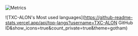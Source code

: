 
![Metrics](https://metrics.lecoq.io/TXC-ALON?template=classic&config.timezone=Asia%2FShanghai)

![TXC-ALON's Most used languages](https://github-readme-stats.vercel.app/api/top-langs?username=TXC-ALON GitHub ID&show_icons=true&count_private=true&theme=gotham)
<!--
**TXC-ALON/TXC-ALON** is a ✨ _special_ ✨ repository because its `README.md` (this file) appears on your GitHub profile.

Here are some ideas to get you started:

- 🔭 I’m currently working on ...
- 🌱 I’m currently learning ...
- 👯 I’m looking to collaborate on ...
- 🤔 I’m looking for help with ...
- 💬 Ask me about ...
- 📫 How to reach me: ...
- 😄 Pronouns: ...
- ⚡ Fun fact: ...
-->
